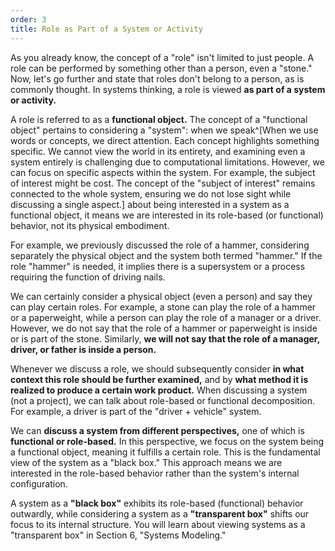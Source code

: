 ```yaml
---
order: 3
title: Role as Part of a System or Activity
---
```


As you already know, the concept of a "role" isn't limited to just people. A role can be performed by something other than a person, even a "stone." Now, let's go further and state that roles don't belong to a person, as is commonly thought. In systems thinking, a role is viewed **as part of a system or activity.**

A role is referred to as a **functional object.** The concept of a "functional object" pertains to considering a "system": when we speak^[When we use words or concepts, we direct attention. Each concept highlights something specific. We cannot view the world in its entirety, and examining even a system entirely is challenging due to computational limitations. However, we can focus on specific aspects within the system. For example, the subject of interest might be cost. The concept of the "subject of interest" remains connected to the whole system, ensuring we do not lose sight while discussing a single aspect.] about being interested in a system as a functional object, it means we are interested in its role-based (or functional) behavior, not its physical embodiment.

For example, we previously discussed the role of a hammer, considering separately the physical object and the system both termed "hammer." If the role "hammer" is needed, it implies there is a supersystem or a process requiring the function of driving nails.

We can certainly consider a physical object (even a person) and say they can play certain roles. For example, a stone can play the role of a hammer or a paperweight, while a person can play the role of a manager or a driver. However, we do not say that the role of a hammer or paperweight is inside or is part of the stone. Similarly, **we will not say that the role of a manager, driver, or father is inside a person.**

Whenever we discuss a role, we should subsequently consider **in what context this role should be further examined,** and by **what method it is realized to produce a certain work product.** When discussing a system (not a project), we can talk about role-based or functional decomposition. For example, a driver is part of the "driver + vehicle" system.

We can **discuss a system from different perspectives,** one of which is **functional or role-based.** In this perspective, we focus on the system being a functional object, meaning it fulfills a certain role. This is the fundamental view of the system as a "black box." This approach means we are interested in the role-based behavior rather than the system's internal configuration.

A system as a **"black box"** exhibits its role-based (functional) behavior outwardly, while considering a system as a **"transparent box"** shifts our focus to its internal structure. You will learn about viewing systems as a "transparent box" in Section 6, "Systems Modeling."